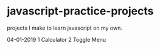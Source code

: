 # javascript-practice-projects

projects I make to learn javascript on my own.

04-01-2019
1 Calculator
2 Toggle Menu
